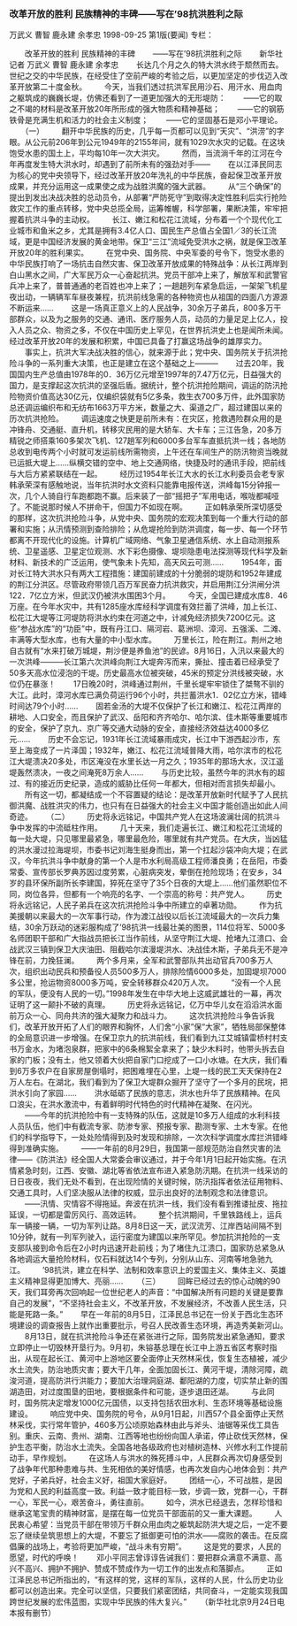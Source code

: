 ### 改革开放的胜利  民族精神的丰碑——写在’98抗洪胜利之际
万武义  曹智  鹿永建  余孝忠
1998-09-25
第1版(要闻)
专栏：

　　改革开放的胜利  民族精神的丰碑
　　——写在’98抗洪胜利之际
　　新华社记者  万武义  曹智  鹿永建  余孝忠
　　长达几个月之久的特大洪水终于颓然而去。世纪之交的中华民族，在经受住了空前严峻的考验之后，以更加坚定的步伐迈入改革开放第二十度金秋。
　　今天，当我们透过抗洪军民用沙石、用汗水、用血肉之躯筑成的巍巍长堤，仿佛还看到了一道更加强大的无形堤防：
　　——它的取之不竭的材料是改革开放20年所形成的强大物质和精神基础；
　　——它的钢筋铁骨是充满生机和活力的社会主义制度；
　　——它的坚固基石是邓小平理论。
　　（一）
　　翻开中华民族的历史，几乎每一页都可以见到“天灾”、“洪涝”的字眼。从公元前206年到公元1949年的2155年间，就有1029次水灾的记载。在这块饱受水患的国土上，平均每10年一次大洪灾。
　　然而，当流淌千年的江河在今年再度发生特大洪水时，却遇到了前所未有的强劲对手——
　　在以江泽民同志为核心的党中央领导下，经过改革开放20年洗礼的中华民族，奋起保卫改革开放成果，并充分运用这一成果使之成为战胜洪魔的强大武器。
　　从“三个确保”的提出到发出决战决胜的总动员令，从部署“严防死守”到取得决定性胜利后实行抢险救灾工作的重点转移，党中央总揽全局，运筹帷幄，科学部署，果断决策，牢牢把握着抗洪斗争的主动权。
　　长江、嫩江和松花江流域，分布着一个个现代化工业城市和鱼米之乡，尤其是拥有3.4亿人口、国民生产总值占全国1／3的长江流域，更是中国经济发展的黄金地带。保卫“三江”流域免受洪水之祸，就是保卫改革开放20年的胜利果实。
　　在党中央、国务院、中央军委的号令下，饱受水患的中华民族打响了一场抗击自然灾害、保卫改革开放成果的特殊战争：从长江两岸到白山黑水之间，广大军民万众一心奋起抗洪。党员干部冲上来了，解放军和武警官兵冲上来了，普普通通的老百姓也冲上来了；一趟趟列车紧急启运，一架架飞机星夜出动，一辆辆军车昼夜兼程，抗洪前线急需的各种物资也从祖国的四面八方源源不断运来……
　　这是一场真正意义上的人民战争，30余万子弟兵，800多万干部群众，以及为之服务的交通、通讯、医疗服务人员，动员的力量足足上亿人，投入人员之众、物资之多，不仅在中国历史上罕见，在世界抗洪史上也是闻所未闻。经过改革开放20年的发展和积累，中国已具备了打赢这场战争的雄厚实力。
　　事实上，抗洪大军决战决胜的信心，就来源于此；党中央、国务院关于抗洪抢险斗争的一系列重大决策，也正是建立在这个基础之上———
　　过去20年，我国国内生产总值由1978年的0．36万亿元增至1997年的7.47万亿元，日益强大的国力，是支撑起这次抗洪的坚强后盾。据统计，整个抗洪抢险期间，调运的防汛抢险物资价值高达30亿元，仅编织袋就有5亿多条，救生衣700多万件，此外国家防总还调运编织布和无纺布1663万平方米，数量之大、渠道之广，超过建国以来的历次抗洪抢险。
　　调运速度之快更是前所未有：在灾区，抢救遇险群众用的是冲锋舟、交通艇、直升机，转移灾民用的是大轿车、大卡车；三江告急，20多万精锐之师搭乘160多架次飞机、127趟军列和6000多台军车直抵抗洪一线；各地防总收到电传两个小时就可发运前线所需物资，上午还在车间生产的防汛物资当晚就已运抵大堤上……纵横交错的空中、地上交通网络，快捷及时的通讯手段，把前线与大后方紧紧联结在一起。
　　经历过1954年长江大水的长江水利委员会老专家韩承荣深有感触地说，当年抗洪时水文资料只能靠电报传送，洪峰每15分钟报一次，几个人骑自行车跑都跑不赢。后来装了一部“摇把子”军用电话，喉咙都喊哑了。不能说那时候人不拼命干，但国力不如现在啊。
　　正如韩承荣所深切感受的那样，这次抗洪抢险斗争，从党中央、国务院的宏观决策到每一个重大行动的部署和实施；从汛情预测到查险排险；从危堤抢险到防洪调度，每一步、每一个环节都离不开现代化的设施。计算机广域网络、气象卫星通信系统、水上自动测报系统、卫星遥感、卫星定位观测、水下彩色摄像、堤坝隐患电法探测等现代科学及新材料、新技术的广泛运用，使气象未卜先知，高天风云可测……
　　1954年，面对长江特大洪水只有两大工程措施：建国前建成的十分脆弱的堤防和1952年建成的荆江分洪区。尽管政府带领几百万军民奋力抗洪救灾，并启用荆江分洪闸分洪122．7亿立方米，但武汉仍被洪水围困3个月。
　　今天，全国已建成水库8．46万座。在今年水灾中，共有1285座水库经科学调度有效拦蓄了洪峰，加上长江、松花江大堤等江河堤防将洪水约束在河道之中，计减免经济损失7200亿元。这些“参战水库”的“功臣”中，既有丹江口、隔河岩、葛洲坝、漳河、五强溪、二滩、丰满等大型水库，也有大量的中小型水库。
　　万里长江，险在荆江。荆州之地自古就有“水来打破万城堤，荆沙便是养鱼池”的民谚。8月16日，入汛以来最大的一次洪峰———长江第六次洪峰向荆江大堤奔泻而来，撕扯、撞击着已经承受了50多天高水位浸泡的干堤。历史最高水位被突破，45米的预定分洪线被突破，水位仍在暴涨！
　　17日晚20时，洪峰通过荆州，千里长堤牢牢锁住了桀骜不驯的大江。此时，漳河水库已满负荷运行96个小时，共拦蓄洪水1．02亿立方米，错峰时间达79个小时……
　　固若金汤的大堤不仅保护了长江和嫩江、松花江两岸的耕地、人口安全，而且保护了武汉、岳阳和齐齐哈尔、哈尔滨、佳木斯等重要城市的安全，保护了京九、京广等交通大动脉的安全，直接经济效益达4000多亿元……
　　历史不会忘记，1931年长江流域暴雨成灾，长江中下游西起沙市，东至上海变成了一片泽国；1932年，嫩江、松花江流域普降大雨，哈尔滨市的松花江大堤溃决20多处，市区淹没在水里长达一月之久；1935年的那场大水，汉江遥堤轰然溃决，一夜之间淹死8万余人……
　　与历史比较，虽然今年的洪水有的超过、有的接近历史纪录，造成的威胁比任何一年都大，但相对而言损失却最小。
　　所有这一切，都凝结成一个不容置疑的结论：是改革开放新时代赋予了人民抗御洪魔、战胜洪灾的伟力，也只有在日益强大的社会主义中国才能创造出如此人间奇迹。
　　（二）
　　历史将永远铭记，中国共产党人在这场波澜壮阔的抗洪斗争中发挥的中流砥柱作用。
　　几十天来，我们走遍长江、嫩江和松花江流域的每一处大堤，只见哪里最紧急，哪里最危险，哪里就有共产党员。在大庆，当凶猛的洪水漫过拉海堤坝，市委书记刘海生挺身而出，第一个扛起沙袋冲向大堤；在武汉，今年抗洪斗争中献身的第一个人是市水利局高级工程师潘良勇；在岳阳，市委常委、宣传部长罗典苏因过度劳累，心脏病突发，晕倒在抢险现场；在安乡，34岁的县环保所副所长李建国，猝死在坚守了35个日夜的大堤上……他们虽然职位不同，岗位各异，但都有一个响亮的名字、一个崇高的称号：共产党人。
　　历史将永远铭记，人民子弟兵在这次抗洪抢险斗争中所建立的卓著功勋。
　　作为抗美援朝以来最大的一次军事行动，作为渡江战役以后长江流域最大的一次兵力集结，30余万跃动的迷彩服构成了’98抗洪一线最壮美的图景，114位将军、5000多名师团职干部和广大指战员把长江当作前线，从坚守荆江大堤、抢堵九江溃口、会战武汉三镇到保卫大庆油田、阻截哈尔滨漫堤洪水、决战佳木斯，子弟兵无不是冲锋在前，力挽狂澜。
　　两个多月来，全军和武警部队共出动官兵700多万人次，组织出动民兵和预备役人员500多万人，排除险情6000多处，加固堤坝7000多公里，抢运物资8000多万吨，安全转移群众420万人次。
　　“没有一个人民的军队，便没有人民的一切。”1998年发生在中华大地上这威武雄壮的一幕，再次证明了这一颠扑不破的真理。
　　历史将永远铭记，亿万中华儿女在滔滔洪水面前万众一心、同舟共济的强大凝聚力和战斗力。
　　这次抗洪抢险斗争告诉我们，改革开放开拓了人们的眼界和胸怀，人们舍“小家”保“大家”，牺牲局部保整体的全局意识进一步增强。在保卫京九的抗洪前线，我们看到九江艾城镇雷桥村村支书万金水，为堵泡泉群，把家中的6条棉絮全拿来了；缺少木料时，他带头拆去自家的门板；没有土，他又领着大伙把自家门口挖成了一口小水塘。在大庆，我们看到6万多农户在自家房屋倒塌时，把困难埋在心里，上堤一线的民工天天保持在2万人左右。在湖北，我们看到为了保卫大堤群众掘开了坚守了一个多月的民垸，把洪水引向了家园……
　　洪水砥砺了民族的意志，洪水也升华了民族精神。在风口浪尖，在洪水激流中，有着鲜明时代特色的时代精神在凝聚、在闪光。
　　——今年的抗洪抢险中有一支特殊的队伍，这就是10多万人组成的水利科技人员队伍，他们中有截流专家、防渗专家、预报专家、勘测专家、土木专家。在他们的科学指导下，一处处险情得到及时发现和排除，一次次科学调度水库拦洪错峰得到准确实施。
　　——一年前的8月29日，我国第一部规范防治自然灾害的法律——《防洪法》经全国人大常委会审议通过，并于今年1月1日起开始实施。在汛情紧急时刻，江西、安徽、湖北等省依法宣布进入紧急防汛期。在抗洪一线采访的日日夜夜，我们无处不看到，在出现险情的关键时候，防汛指挥者依法征用物料、交通工具时，人们坚决服从法律的权威，显示出良好的法制观念和法律意识。
　　——汛情、灾情容不得拖延。奔波在抗洪一线，我们没有看到推诿扯皮、拖拉延误，一切都是雷厉风行、高效运转。
　　整个抗洪期间，千里铁路线上，运兵车一辆接一辆，一切为军列让路。8月8日这一天，武汉流芳、江岸西站间隔不到10分钟，就有一列军列驶入，运行密度为建国以来所罕见。参加抗洪抢险的一支支部队接到命令后在2小时内迅速开赴前线；为了堵住九江溃口，国家防总紧急从各地调运大量抢险材料，仅石料就达14个专列，分别从山东、河南等地急驰九江。
　　’98抗洪，建立在科学、法制和效率意识上的爱国主义、集体主义、英雄主义精神显得更加博大、亮丽……
　　（三）
　　回眸已经过去的惊心动魄的90天，我们耳旁再次回响起一位世纪老人的声音：“中国解决所有问题的关键是要靠自己的发展”，“不坚持社会主义，不改革开放，不发展经济，不改善人民生活，只能是死路一条。”
　　早在一年前的8月5日，江泽民总书记在一份关于西北生态环境建设的调查报告上就作出重要批示，号召人民改善生态环境，再造秀美新河山。
　　8月13日，就在抗洪抢险斗争还在紧张进行之际，国务院发出紧急通知，要求立即停止一切毁林开垦行为。9月初，朱镕基总理在长江中上游五省区考察时指出，从现在起长江、黄河中上游地区要全面停止天然林采伐，恢复生态植被，减少水土流失，防治地质灾害；要大干几年，全面加固长江、黄河干堤，清除河障，疏浚河道，提高防洪行洪能力；要加大治理洞庭湖、鄱阳湖的力度，切实禁止新的围湖造田，对过度围垦的田地，要根据条件和可能，逐步退田还湖。
　　与此同时，国务院决定增发1000亿元国债，以支持包括农田水利、生态环境等基础设施建设。
　　响应党中央、国务院的号令，从9月1日起，川西57个县全面停止天然林采伐，实行常年管护，460多万公顷原始森林由此与斧头、油锯等采伐工具告别。重庆、云南、贵州、湖南、江西等地也纷纷向国人承诺，停止砍伐天然林，保护生态平衡，防治水土流失。全国各地各级政府也对植树造林、兴修水利工作提前动手，早作规划。
　　在这场人与洪水的殊死搏斗中，人民群众再次切身感受到了战争年代那种患难与共、生死相依的美好情感，也再次发自内心地体会到：共产党好，子弟兵好，社会主义好，祖国大家庭好。
　　团结一心，不可战胜，是因为党和人民的利益高度一致。利益一致才能目标一致，步调一致，党群一心，干群一心，军民一心，艰苦奋斗，勇往直前。
　　如今，洪水已经退去，怎样珍惜和继承这笔宝贵的精神财富，是摆在每一位党员干部面前的又一重大课题。
　　人民衷心希望：当党员干部在带领万千群众用血肉之躯筑起防洪大堤之后，一定不要忘了继续垒筑思想上的大堤，不要忘了抵御更可怕的洪水——腐败的袭击。在反腐倡廉的战场上，考验将更加严峻，“战斗未有穷期”。
　　这是党的要求，人民的愿望，时代的呼唤！
　　邓小平同志曾谆谆告诫我们：要把群众满意不满意、高兴不高兴、拥护不拥护、赞成不赞成作为一切工作的出发点和落脚点。
　　正如江泽民总书记所指出的，“有这样的党，这样的军队，这样的人民，什么历史功业都可以创造出来。完全可以坚信，只要我们紧密团结，共同奋斗，一定能实现我国跨世纪发展的宏伟蓝图，实现中华民族的伟大复兴。”
　　（新华社北京9月24日电  本报有删节）
